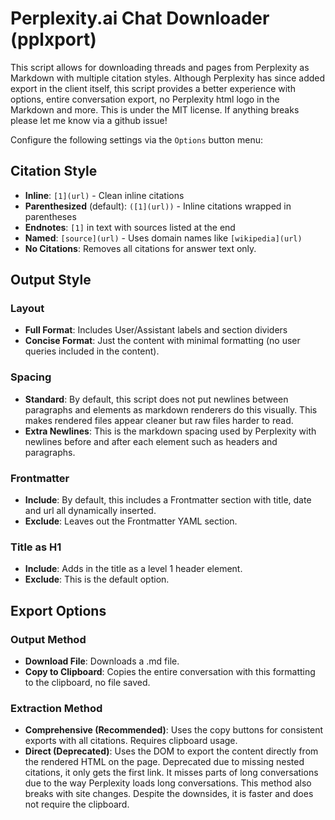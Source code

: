 # Perplexity.ai Chat Downloader (pplxport)

This script allows for downloading threads and pages from Perplexity as Markdown with multiple citation styles. Although Perplexity has since added export in the client itself, this script provides a better experience with options, entire conversation export, no Perplexity html logo in the Markdown and more. This is under the MIT license. If anything breaks please let me know via a github issue!

Configure the following settings via the `Options` button menu:

## Citation Style

- **Inline**: `[1](url)` - Clean inline citations
- **Parenthesized** (default): `([1](url))` - Inline citations wrapped in parentheses  
- **Endnotes**: `[1]` in text with sources listed at the end
- **Named**: `[source](url)` - Uses domain names like `[wikipedia](url)`
- **No Citations**: Removes all citations for answer text only.

## Output Style

### Layout

- **Full Format**: Includes User/Assistant labels and section dividers
- **Concise Format**: Just the content with minimal formatting (no user queries included in the content).

### Spacing

- **Standard**: By default, this script does not put newlines between paragraphs and elements as markdown renderers do this visually. This makes rendered files appear cleaner but raw files harder to read.
- **Extra Newlines**: This is the markdown spacing used by Perplexity with newlines before and after each element such as headers and paragraphs.

### Frontmatter

- **Include**: By default, this includes a Frontmatter section with title, date and url all dynamically inserted. 
- **Exclude**: Leaves out the Frontmatter YAML section.

### Title as H1

- **Include**: Adds in the title as a level 1 header element.
- **Exclude**: This is the default option.

## Export Options

### Output Method

- **Download File**: Downloads a .md file.
- **Copy to Clipboard**: Copies the entire conversation with this formatting to the clipboard, no file saved.

### Extraction Method

- **Comprehensive (Recommended)**: Uses the copy buttons for consistent exports with all citations. Requires clipboard usage.
- **Direct (Deprecated)**: Uses the DOM to export the content directly from the rendered HTML on the page. Deprecated due to missing nested citations, it only gets the first link. It misses parts of long conversations due to the way Perplexity loads long conversations. This method also breaks with site changes. Despite the downsides, it is faster and does not require the clipboard.
